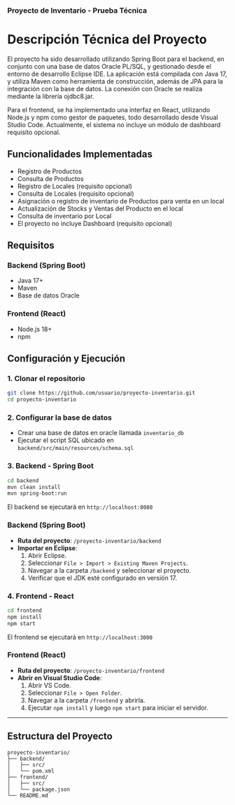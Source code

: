 
### Proyecto de Inventario - Prueba Técnica ###

# Descripción Técnica del Proyecto
El proyecto ha sido desarrollado utilizando Spring Boot para el backend, en conjunto con una base de datos Oracle PL/SQL, y gestionado desde el entorno de desarrollo Eclipse IDE. La aplicación está compilada con Java 17, y utiliza Maven como herramienta de construcción, además de JPA para la integración con la base de datos. La conexión con Oracle se realiza mediante la librería ojdbc8.jar.

Para el frontend, se ha implementado una interfaz en React, utilizando Node.js y npm como gestor de paquetes, todo desarrollado desde Visual Studio Code. Actualmente, el sistema no incluye un módulo de dashboard requisito opcional.

## Funcionalidades Implementadas
- Registro de Productos
- Consulta de Productos
- Registro de Locales (requisito opcional)
- Consulta de Locales (requisito opcional)
- Asignación o registro de inventario de Productos para venta en un local
- Actualización de Stocks y Ventas del Producto en el local
- Consulta de inventario por Local
- El proyecto no incluye Dashboard (requisito opcional)

## Requisitos

### Backend (Spring Boot)
- Java 17+
- Maven
- Base de datos Oracle

### Frontend (React)
- Node.js 18+
- npm

## Configuración y Ejecución

### 1. Clonar el repositorio
```bash
git clone https://github.com/usuario/proyecto-inventario.git
cd proyecto-inventario
```

### 2. Configurar la base de datos
- Crear una base de datos en oracle llamada `inventario_db`
- Ejecutar el script SQL ubicado en `backend/src/main/resources/schema.sql`

### 3. Backend - Spring Boot
```bash
cd backend
mvn clean install
mvn spring-boot:run
```
El backend se ejecutará en `http://localhost:8080`

### Backend (Spring Boot)
- **Ruta del proyecto**: `/proyecto-inventario/backend`
- **Importar en Eclipse**:
  1. Abrir Eclipse.
  2. Seleccionar `File > Import > Existing Maven Projects`.
  3. Navegar a la carpeta `/backend` y seleccionar el proyecto.
  4. Verificar que el JDK esté configurado en versión 17.

### 4. Frontend - React
```bash
cd frontend
npm install
npm start
```
El frontend se ejecutará en `http://localhost:3000`


### Frontend (React)
- **Ruta del proyecto**: `/proyecto-inventario/frontend`
- **Abrir en Visual Studio Code**:
  1. Abrir VS Code.
  2. Seleccionar `File > Open Folder`.
  3. Navegar a la carpeta `/frontend` y abrirla.
  4. Ejecutar `npm install` y luego `npm start` para iniciar el servidor.
---

## Estructura del Proyecto
```
proyecto-inventario/
├── backend/
│   ├── src/
│   └── pom.xml
├── frontend/
│   ├── src/
│   └── package.json
└── README.md
```

